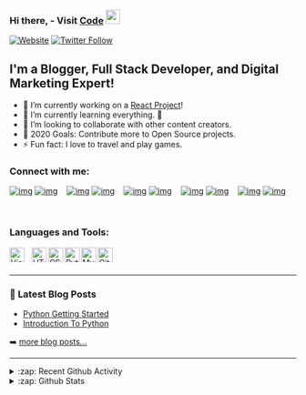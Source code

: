 ### Hi there, - Visit [Code][code] <img src="https://media.giphy.com/media/hvRJCLFzcasrR4ia7z/giphy.gif" width="25px">

[![Website](https://img.shields.io/website?label=satyamaaditya.com&style=for-the-badge&url=https%3A%2F%2Fwww.satyamaaditya.com)](https://www.satyamaaditya.com)
[![Twitter Follow](https://img.shields.io/twitter/follow/Satyam_Aaditya?color=1DA1F2&logo=twitter&style=for-the-badge)](https://twitter.com/satyam_aaditya)

## I'm a Blogger, Full Stack Developer, and Digital Marketing Expert!

- 🔭 I’m currently working on a [React Project][website]!
- 🌱 I’m currently learning everything. 🤣
- 👯 I’m looking to collaborate with other content creators.
- 🥅 2020 Goals: Contribute more to Open Source projects.
- ⚡ Fun fact: I love to travel and play games.


### Connect with me:

[![img](./img/globe-light.svg)](https://SatyamAaditya.com#gh-light-mode-only)
[![img](./img/globe-dark.svg)](https://SatyamAaditya.com#gh-dark-mode-only)
&nbsp;&nbsp;
[![img](./img/youtube-light.svg)](https://youtube.com/@SatyamAaditya#gh-light-mode-only)
[![img](./img/youtube-dark.svg)](https://youtube.com/@SatyamAaditya#gh-dark-mode-only)
&nbsp;&nbsp;
[![img](./img/twitter-light.svg)](https://twitter.com/Satyam_Aaditya#gh-light-mode-only)
[![img](./img/twitter-dark.svg)](https://twitter.com/Satyam_Aaditya#gh-dark-mode-only)
&nbsp;&nbsp;
[![img](./img/linkedin-light.svg)](https://linkedin.com/in/SatyamAaditya#gh-light-mode-only)
[![img](./img/linkedin-dark.svg)](https://linkedin.com/in/SatyamAaditya#gh-dark-mode-only)
&nbsp;&nbsp;
[![img](./img/instagram-light.svg)](https://instagram.com/SatyamAaditya#gh-light-mode-only)
[![img](./img/instagram-dark.svg)](https://instagram.com/SatyamAaditya#gh-dark-mode-only)

<br />

### Languages and Tools:

[<img align="left" alt="Visual Studio Code" width="26px" src="https://cdn.jsdelivr.net/gh/devicons/devicon/icons/vscode/vscode-original.svg" style="padding-right:10px;" />][website]
[<img align="left" alt="HTML5" width="26px" src="https://upload.wikimedia.org/wikipedia/commons/thumb/6/61/HTML5_logo_and_wordmark.svg/512px-HTML5_logo_and_wordmark.svg.png" />][website]
[<img align="left" alt="CSS3" width="26px" src="https://upload.wikimedia.org/wikipedia/commons/thumb/d/d5/CSS3_logo_and_wordmark.svg/1200px-CSS3_logo_and_wordmark.svg.png" />][website]
[<img align="left" alt="Python" width="26px" src="https://cdn3.iconfinder.com/data/icons/logos-and-brands-adobe/512/267_Python-512.png" />][website]
[<img align="left" alt="My SQL" width="26px" src="https://i.pinimg.com/originals/50/f1/58/50f1582a95bdac10f1c3fa295c8b947b.png" />][website]
[<img align="left" alt="Git" width="26px" src="https://www.vectorlogo.zone/logos/git-scm/git-scm-icon.svg" />][website]

<br />
<br />


---

### 📕 Latest Blog Posts

<!-- BLOG-POST-LIST:START -->
- [Python Getting Started](https://blog.satyamaaditya.com/python-getting-started)
- [Introduction To Python](https://blog.satyamaaditya.com/introduction-to-python)
<!-- BLOG-POST-LIST:END -->

➡️ [more blog posts...](https://blog.satyamaaditya.com)

---

<details>
  <summary>:zap: Recent Github Activity</summary>
  
<!--START_SECTION:activity-->
1. 💪 Opened PR [#272](https://github.com/atyant-yadav/Hactoberfest2020/pull/272) in [atyant-yadav/Hactoberfest2020](https://github.com/atyant-yadav/Hactoberfest2020)
<!--END_SECTION:activity-->

</details>

<details>
  <summary>:zap: Github Stats</summary>

  <img align="left" alt="Satyam Aaditya's Github Stats" src="https://github-readme-stats.vercel.app/api?username=SatyamAaditya&show_icons=true&hide_border=true" />

</details>

[website]: https://www.satyamaaditya.com
[code]: https://code.satyamaaditya.com
[twitter]: https://twitter.com/Satyam_Aaditya
[youtube]: https://youtube.com/@SatyamAaditya
[instagram]: https://instagram.com/SatyamAaditya
[linkedin]: https://linkedin.com/in/SatyamAaditya
[img]: https://codeSTACKr.com
